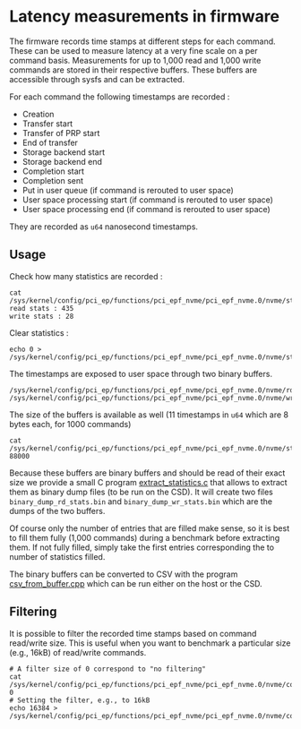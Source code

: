 # Latency measurements in firmware

The firmware records time stamps at different steps for each command. These can be used to measure latency at a very fine scale on a per command basis. Measurements for up to 1,000 read and 1,000 write commands are stored in their respective buffers. These buffers are accessible through sysfs and can be extracted.

For each command the following timestamps are recorded :

- Creation
- Transfer start
- Transfer of PRP start
- End of transfer
- Storage backend start
- Storage backend end
- Completion start
- Completion sent
- Put in user queue (if command is rerouted to user space)
- User space processing start (if command is rerouted to user space)
- User space processing end (if command is rerouted to user space)

They are recorded as `u64` nanosecond timestamps.

## Usage

Check how many statistics are recorded :

```shell
cat /sys/kernel/config/pci_ep/functions/pci_epf_nvme/pci_epf_nvme.0/nvme/statistics
read stats : 435
write stats : 28
```

Clear statistics :

```shell
echo 0 > /sys/kernel/config/pci_ep/functions/pci_epf_nvme/pci_epf_nvme.0/nvme/statistics
```

The timestamps are exposed to user space through two binary buffers.

```
/sys/kernel/config/pci_ep/functions/pci_epf_nvme/pci_epf_nvme.0/nvme/rd_statistics
/sys/kernel/config/pci_ep/functions/pci_epf_nvme/pci_epf_nvme.0/nvme/wr_statistics
```

The size of the buffers is available as well (11 timestamps in `u64` which are 8 bytes each, for 1000 commands)

```shell
cat /sys/kernel/config/pci_ep/functions/pci_epf_nvme/pci_epf_nvme.0/nvme/statistics_buffer_size
88000
```

Because these buffers are binary buffers and should be read of their exact size we provide a small C program [extract_statistics.c](./extract_statistics.c) that allows to extract them as binary dump files (to be run on the CSD). It will create two files `binary_dump_rd_stats.bin` and `binary_dump_wr_stats.bin` which are the dumps of the two buffers.

Of course only the number of entries that are filled make sense, so it is best to fill them fully (1,000 commands) during a benchmark before extracting them. If not fully filled, simply take the first entries corresponding the to number of statistics filled.

The binary buffers can be converted to CSV with the program [csv_from_buffer.cpp](./csv_from_buffer/csv_from_buffer.cpp) which can be run either on the host or the CSD.

## Filtering

It is possible to filter the recorded time stamps based on command read/write size. This is useful when you want to benchmark a particular size (e.g., 16kB) of read/write commands.

```
# A filter size of 0 correspond to "no filtering"
cat /sys/kernel/config/pci_ep/functions/pci_epf_nvme/pci_epf_nvme.0/nvme/collect_size_filter
0
# Setting the filter, e.g., to 16kB
echo 16384 > /sys/kernel/config/pci_ep/functions/pci_epf_nvme/pci_epf_nvme.0/nvme/collect_size_filter
```
